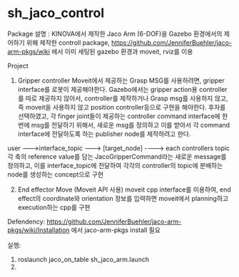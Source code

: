 # sh_jaco_control
Package 설명 : KINOVA에서 제작한 Jaco Arm (6-DOF)을 Gazebo 환경에서의 제어하기 위해 제작한 controll package, https://github.com/JenniferBuehler/jaco-arm-pkgs/wiki 에서 이미 세팅된 gazebo 환경과 moveit, rviz를 이용

Project
1. Gripper controller
Moveit에서 제공하는 Grasp MSG를 사용하려면,  gripper interface를 로봇이 제공해야한다.
Gazebo에서는 gripper action용 controller를 따로 제공하지 않아서, controller를 제작하거나 Grasp msg를 사용하지 않고, 즉 moveit을 사용하지 않고 position controller등으로 구현을 해야한다.
후자를 선택하였고, 각 finger joint들이 제공하는 controller command interface에 한번에 msg를 전달하기 위해서,  새로운 msg를 정의하고 이를 받아서 각 command interface에 전달하도록 하는 publisher node를 제작하려고 한다.

user --->interface_topic ---> [target_node] ----> each controllers topic
각 축의 reference value를 담는 JacoGripperCommand라는 새로운 message를 정의하고, 이를 interface_topic에 전달하여 각각의 controller의 topic에 분배하는 node를 생성하는 concept으로 구현


2. End effector Move (Moveit API 사용)
moveit cpp interface를 이용하여, end effect의 coordinate와 orientation 정보를 입력하면 moveit에서 planning하고 execution하는 cpp를 구현

Defendency:
https://github.com/JenniferBuehler/jaco-arm-pkgs/wiki/Installation 에서 jaco-arm-pkgs install 필요 


실행:
1. roslaunch jaco_on_table sh_jaco_arm.launch
2. 
